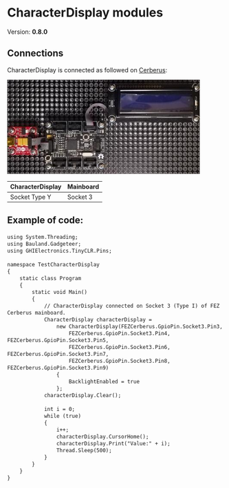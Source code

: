 # CharacterDisplay modules
Version: __0.8.0__

## Connections ##
CharacterDisplay is connected as followed on [Cerberus](http://docs.ghielectronics.com/hardware/legacy_products/gadgeteer/fez_cerberus.html):

![Schematic](Gadgeteer-CharacterDisplay-Cerberus.jpg)

CharacterDisplay | Mainboard
---------------- | ----------
Socket Type Y    | Socket 3

## Example of code:
```CSharp
using System.Threading;
using Bauland.Gadgeteer;
using GHIElectronics.TinyCLR.Pins;

namespace TestCharacterDisplay
{
    static class Program
    {
        static void Main()
        {
            // CharacterDisplay connected on Socket 3 (Type I) of FEZ Cerberus mainboard.
            CharacterDisplay characterDisplay =
                new CharacterDisplay(FEZCerberus.GpioPin.Socket3.Pin3,
                    FEZCerberus.GpioPin.Socket3.Pin4, FEZCerberus.GpioPin.Socket3.Pin5,
                    FEZCerberus.GpioPin.Socket3.Pin6, FEZCerberus.GpioPin.Socket3.Pin7,
                    FEZCerberus.GpioPin.Socket3.Pin8, FEZCerberus.GpioPin.Socket3.Pin9)
                {
                    BacklightEnabled = true
                };
            characterDisplay.Clear();

            int i = 0;
            while (true)
            {
                i++;
                characterDisplay.CursorHome();
                characterDisplay.Print("Value:" + i);
                Thread.Sleep(500);
            }
        }
    }
}
```
